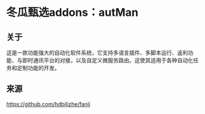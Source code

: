 # 冬瓜甄选addons：autMan

## 关于

这是一款功能强大的自动化软件系统，它支持多语言插件、多脚本运行、返利功能、与即时通讯平台的对接，以及自定义微服务路由。这使其适用于各种自动化任务和定制功能的开发。

## 来源

https://github.com/hdbjlizhe/fanli